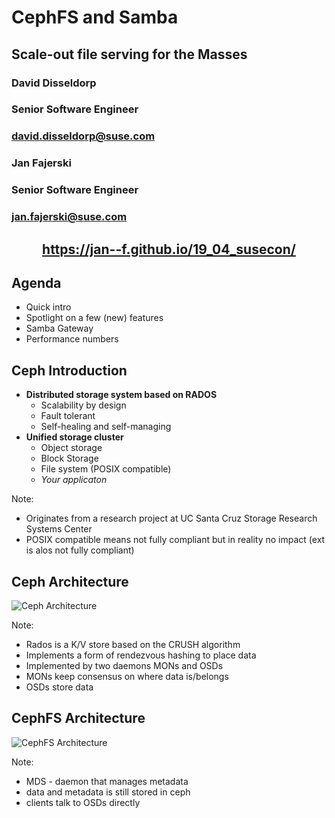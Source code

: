 <!-- .slide: data-state="cover" id="intro-cover" data-timing="20" data-menu-title="Introduction" -->
<div class="title">
    <h1>CephFS and Samba</h1>
    <h2>Scale-out file serving for the Masses</h2>
</div>

<div class="row presenters">
    <div class="presenter presenter-1">
        <h3 class="name">David Disseldorp</h3>
        <h3 class="job-title">Senior Software Engineer</h3>
        <h3 class="email"><a href="mailto:david.disseldorp@suse.com">david.disseldorp@suse.com</a></h3>
    </div>
    <div class="presenter presenter-2">
        <h3 class="name">Jan Fajerski</h3>
        <h3 class="job-title">Senior Software Engineer</h3>
        <h3 class="email"><a href="mailto:jan.fajerski@suse.com">jan.fajerski@suse.com</a></h3>
    </div>
</div>


<!-- .slide: data-state="normal" id="qrcode-intro" data-menu-title="QR code" data-timing="0" -->

<div class="qrcode" id="qrcode-talk-intro"/>
<h2 style="text-align: center;"><a href="https://jan--f.github.io/19_04_susecon/" target="_blank"
       id="talk-intro">https://jan--f.github.io/19_04_susecon/</a></h2>


<!-- .slide: data-state="normal" id="intro-agenda" data-menu-title="Agenda" -->
## Agenda

* Quick intro
* Spotlight on a few (new) features
* Samba Gateway
* Performance numbers


<!-- .slide: data-state="normal" id="intro-ceph" data-menu-title="Ceph Introduction" -->
## Ceph Introduction
* **Distributed storage system based on RADOS**
  * Scalability by design
  * Fault tolerant
  * Self-healing and self-managing
* **Unified storage cluster**
  * Object storage
  * Block Storage
  * File system (POSIX compatible)
  * _Your applicaton_

Note:
* Originates from a research project at UC Santa Cruz Storage Research Systems Center
* POSIX compatible means not fully compliant but in reality no impact (ext is
  alos not fully compliant)


<!-- .slide: data-state="normal" id="intro-arch" data-menu-title="Ceph Introduction" -->
## Ceph Architecture
<img alt="Ceph Architecture" src="images/ceph-architecture.png"/>

Note:
* Rados is a K/V store based on the CRUSH algorithm
* Implements a form of rendezvous hashing to place data
* Implemented by two daemons MONs and OSDs
* MONs keep consensus on where data is/belongs
* OSDs store data


<!-- .slide: data-state="normal" id="cephfs-arch" data-menu-title="Ceph Introduction" -->
## CephFS Architecture
<img style="max-width: 85%;" alt="CephFS Architecture" src="images/cephfs_arch.png"/>

Note:
* MDS - daemon that manages metadata
* data and metadata is still stored in ceph
* clients talk to OSDs directly
